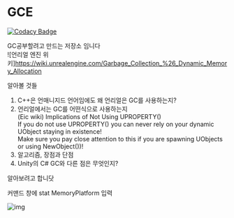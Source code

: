 # GCE

[![Codacy Badge](https://api.codacy.com/project/badge/Grade/b826615311ec44e2ae35360cd6743d2d)](https://app.codacy.com/app/ssapo/GCE?utm_source=github.com&utm_medium=referral&utm_content=ssapo/GCE&utm_campaign=Badge_Grade_Dashboard)

GC공부할려고 만드는 저장소 임니다  
![언리얼 엔진 위키]https://wiki.unrealengine.com/Garbage_Collection_%26_Dynamic_Memory_Allocation

알아볼 것들
1. C++은 언매니지드 언어임에도 왜 언리얼은 GC를 사용하는지?
2. 언리얼에서는 GC를 어떤식으로 사용하는지  
(Eic wiki)
  Implications of Not Using UPROPERTY()  
If you do not use UPROPERTY() you can never rely on your dynamic UObject staying in existence!  
Make sure you pay close attention to this if you are spawning UObjects or using NewObject())!  
3. 알고리즘, 장점과 단점
4. Unity의 C# GC와 다른 점은 무엇인지?

알아보려고 합니닷

커맨드 창에 stat MemoryPlatform 입력

![img](https://i.imgur.com/W0vInRL.png)
